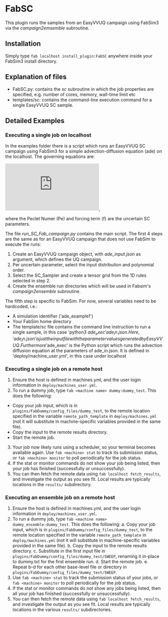 # FabSC
This plugin runs the samples from an EasyVVUQ campaign using FabSim3 via the *campaign2emsemble* subroutine.

## Installation
Simply type `fab localhost install_plugin:FabSC` anywhere inside your FabSim3 install directory.

## Explanation of files
+ FabSC.py: contains the *sc* subroutine in which the job properties are specified, e.g. number of cores, memory, wall-time limit etc
+ templates/sc: contains the command-line execution command for a single EasyVVUQ SC sample.

## Detailed Examples

### Executing a single job on localhost
In the examples folder there is a script which runs an EasyVVUQ SC campaign using FabSim3 for a simple advection-diffusion equation (ade) on the localhost. The governing equations are:

![equation](https://latex.codecogs.com/gif.latex?%5Cfrac%7Bdu%7D%7Bdx%7D%20&plus;%20%5Cfrac%7B1%7D%7BPe%7D%5Cfrac%7Bd%5E2u%7D%7Bdx%7D%20%3D%20f),

where the Peclet Numer (Pe) and forcing term (f) are the uncertain SC parameters.

The file *run_SC_Fab_campaign.py* contains the main script. The first 4 steps are the same as for an EasyVVUQ campaign that does not use FabSim to execute the runs:
 1. Create an EasyVVUQ campaign object, with *ade_input.json* as argument, which defines the UQ campaign.
 2. Per uncertain parameter, select the input distribution and polynomial order.
 3. Select the SC_Sampler and create a tensor grid from the 1D rules selected in step 2.
 4. Create the ensemble run directories which will be used in Fabsim's *campaign2ensemble* subroutine.
 
The fifth step is specific to FabSim. For now, several variables need to be hardcoded, i.e.: 
 + A simulation identifier ('ade_example1')
 + Your FabSim home directory
 + The template/sc file contains the command line instruction to run a single sample, in this case 'python3 $ade_exec' ade_in.json. Here, 'ade_in.json' is just the input file with the parameter values generated by EasyVVUQ. Furthermore '$ade_exec' is the Python script which runs the advection diffusion equation at the parameters of ade_in.json. It is defined in 'deploy/machine_user.yml', in this case under localhost 

### Executing a single job on a remote host

1. Ensure the host is defined in machines.yml, and the user login information in `deploy/machines_user.yml`.
2. To run a dummy job, type `fab <machine name> dummy:dummy_test`. This does the following:
  - Copy your job input, which is in `plugins/FabDummy/config_files/dummy_test`, to the remote location specified in the variable `remote_path_template` in `deploy/machines.yml` (not it will substitute in machine-specific variables provided in the same file).
  - Copy the input to the remote results directory.
  - Start the remote job.
3. Your job now likely runs using a scheduler, so your terminal becomes available again. Use `fab <machine> stat` to track its submission status, or `fab <machine> monitor` to poll periodically for the job status.
4. If the stat or monitor commands do not show your job being listed, then your job has finished (successfully or unsuccessfully).
5. You can then fetch the remote data using `fab localhost fetch_results`, and investigate the output as you see fit. Local results are typically locations in the `results/` subdirectory.


### Executing an ensemble job on a remote host

1. Ensure the host is defined in machines.yml, and the user login information in `deploy/machines_user.yml`.
2. To run a dummy job, type `fab <machine name> dummy_ensemble:dummy_test`. This does the following:
  a. Copy your job input, which is in `plugins/FabDummy/config_files/dummy_test`, to the remote location specified in the variable `remote_path_template` in `deploy/machines.yml` (not it will substitute in machine-specific variables provided in the same file).
  b. Copy the input to the remote results directory.
  c. Substitute in the first input file in `plugins/FabDummy/config_files/dummy_test/SWEEP`, renaming it in-place to dummy.txt for the first ensemble run.
  d. Start the remote job.
  e. Repeat b-d for each other base-level file or directory in `plugins/FabDummy/config_files/dummy_test/SWEEP`.
3. Use `fab <machine> stat` to track the submission status of your jobs, or `fab <machine> monitor` to poll periodically for the job status.
4. If the stat or monitor commands do not show any jobs being listed, then all your job has finished (successfully or unsuccessfully).
5. You can then fetch the remote data using `fab localhost fetch_results`, and investigate the output as you see fit. Local results are typically locations in the various `results/` subdirectories.

